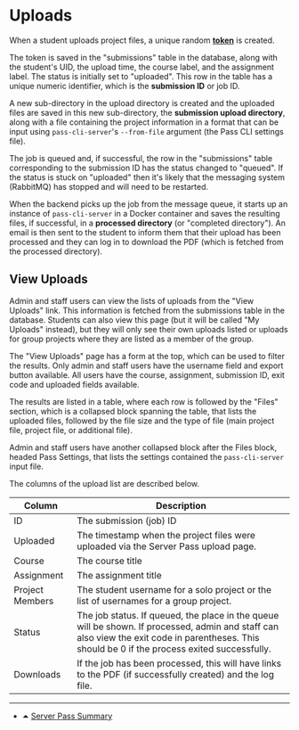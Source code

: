 # Uploads

When a student uploads project files, a unique
random [**token**](README.md#tokens) is created.

The token is saved in the "submissions" table in the database, along
with the student's UID, the upload time, the course label, and the
assignment label. The status is initially set to "uploaded". This row in the
table has a unique numeric identifier, which is the **submission ID**
or job ID.

A new sub-directory in the upload directory is created and
the uploaded files are saved in this new sub-directory, 
the **submission upload directory**, along with a
file containing the project information in a format that can be
input using `pass-cli-server`'s `--from-file` argument
(the Pass CLI settings file).

The job is queued and, if successful, the row in the "submissions"
table corresponding to the submission ID has the status changed to
"queued". If the status is stuck on "uploaded" then it's likely that
the messaging system (RabbitMQ) has stopped and will need to be
restarted.

When the backend picks up the job from the message queue, it starts
up an instance of `pass-cli-server` in a Docker container and saves
the resulting files, if successful, in a **processed directory**
(or "completed directory"). An email is then sent to the student to
inform them that their upload has been processed and they can log in
to download the PDF (which is fetched from the processed directory).

## View Uploads

Admin and staff users can view the lists of uploads from the "View
Uploads" link. This information is fetched from the submissions
table in the database. Students can also view this page (but it will
be called "My Uploads" instead), but they will only see their own
uploads listed or uploads for group projects where they are listed
as a member of the group.

The "View Uploads" page has a form at the top, which can be used to
filter the results. Only admin and staff users have the username
field and export button available. All users have the course,
assignment, submission ID, exit code and uploaded fields available.

The results are listed in a table, where each row is followed by the
"Files" section, which is a collapsed block spanning the table, that
lists the uploaded files, followed by the file size and the type of
file (main project file, project file, or additional file).

Admin and staff users have another collapsed block after the Files
block, headed Pass Settings, that lists the settings contained the 
`pass-cli-server` input file.

The columns of the upload list are described below.

| Column | Description |
| --- | --- |
| ID | The submission (job) ID |
| Uploaded | The timestamp when the project files were uploaded via the Server Pass upload page. |
| Course | The course title |
| Assignment | The assignment title |
| Project Members | The student username for a solo project or the list of usernames for a group project.
| Status | The job status. If queued, the place in the queue will be shown. If processed, admin and staff can also view the exit code in parentheses. This should be 0 if the process exited successfully. |
| Downloads | If the job has been processed, this will have links to the PDF (if successfully created) and the log file. |

---


 - &#x23F6; [Server Pass Summary](README.md)
